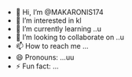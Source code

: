 - 👋 Hi, I’m @MAKARONIS174
- 👀 I’m interested in kl
- 🌱 I’m currently learning ..u
- 💞️ I’m looking to collaborate on ..u
- 📫 How to reach me ...
- 😄 Pronouns: ...uu
- ⚡ Fun fact: ...

<!---
MAKARONIS174/MAKARONIS174 is a ✨ special ✨ repository because its `README.md` (this file) appears on your GitHub profile.
You can click the Preview link to take a look at your changes.
--->
